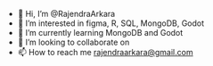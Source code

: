 - 👋 Hi, I’m @RajendraArkara
- 👀 I’m interested in figma, R, SQL, MongoDB, Godot
- 🌱 I’m currently learning MongoDB and Godot
- 💞️ I’m looking to collaborate on 
- 📫 How to reach me rajendraarkara@gmail.com

<!---
RajendraArkara/RajendraArkara is a ✨ special ✨ repository because its `README.md` (this file) appears on your GitHub profile.
You can click the Preview link to take a look at your changes.
--->
